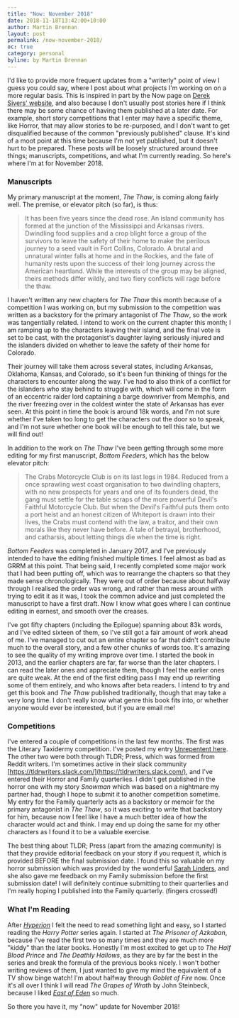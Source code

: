 ```yaml
---
title: "Now: November 2018"
date: 2018-11-18T13:42:00+10:00
author: Martin Brennan
layout: post
permalink: /now-november-2018/
oc: true
category: personal
byline: by Martin Brennan
---
```


I'd like to provide more frequent updates from a "writerly" point of view I guess you could say, where I post about what projects I'm working on on a more regular basis. This is inspired in part by the Now page on [Derek Sivers' website](https://sivers.org/nowff), and also because I don't usually post stories here if I think there may be some chance of having them published at a later date. For example, short story competitions that I enter may have a specific theme, like Horror, that may allow stories to be re-purposed, and I don't want to get disqualified because of the common "previously published" clause. It's kind of a moot point at this time because I'm not yet published, but it doesn't hurt to be prepared. These posts will be loosely structured around three things; manuscripts, competitions, and what I'm currently reading. So here's where I'm at for November 2018.

<!--more-->

### Manuscripts

My primary manuscript at the moment, _The Thaw_, is coming along fairly well. The premise, or elevator pitch (so far), is thus:

> It has been five years since the dead rose. An island community has formed at the junction of the Mississippi and Arkansas rivers. Dwindling food supplies and a crop blight force a group of the survivors to leave the safety of their home to make the perilous journey to a seed vault in Fort Collins, Colorado. A brutal and unnatural winter falls at home and in the Rockies, and the fate of humanity rests upon the success of their long journey across the American heartland. While the interests of the group may be aligned, theirs methods differ wildly, and two fiery conflicts will rage before the thaw.

I haven't written any new chapters for _The Thaw_ this month because of a competition I was working on, but my submission to the competition was written as a backstory for the primary antagonist of _The Thaw_, so the work was tangentially related. I intend to work on the current chapter this month; I am ramping up to the characters leaving their island, and the final vote is set to be cast, with the protagonist's daughter laying seriously injured and the islanders divided on whether to leave the safety of their home for Colorado.

Their journey will take them across several states, including Arkansas, Oklahoma, Kansas, and Colorado, so it's been fun thinking of things for the characters to encounter along the way. I've had to also think of a conflict for the islanders who stay behind to struggle with, which will come in the form of an eccentric raider lord captaining a barge downriver from Memphis, and the river freezing over in the coldest winter the state of Arkansas has ever seen. At this point in time the book is around 18k words, and I'm not sure whether I've taken too long to get the characters out the door so to speak, and I'm not sure whether one book will be enough to tell this tale, but we will find out!

In addition to the work on _The Thaw_ I've been getting through some more editing for my first manuscript, _Bottom Feeders_, which has the below elevator pitch:

> The Crabs Motorcycle Club is on its last legs in 1984. Reduced from a once sprawling west coast organisation to two dwindling chapters, with no new prospects for years and one of its founders dead, the gang must settle for the table scraps of the more powerful Devil's Faithful Motorcycle Club. But when the Devil's Faithful puts them onto a port heist and an honest citizen of Whiteport is drawn into their lives, the Crabs must contend with the law, a traitor, and their own morals like they never have before. A tale of betrayal, brotherhood, and catharsis, about letting things die when the time is right.

_Bottom Feeders_ was completed in January 2017, and I've previously intended to have the editing finished multiple times. I feel almost as bad as GRRM at this point. That being said, I recently completed some major work that I had been putting off, which was to rearrange the chapters so that they made sense chronologically. They were out of order because about halfway through I realised the order was wrong, and rather than mess around with trying to edit it as it was, I took the common advice and just completed the manuscript to have a first draft. Now I know what goes where I can continue editing in earnest, and smooth over the creases.

I've got fifty chapters (including the Epilogue) spanning about 83k words, and I've edited sixteen of them, so I've still got a fair amount of work ahead of me. I've managed to cut out an entire chapter so far that didn't contribute much to the overall story, and a few other chunks of words too. It's amazing to see the quality of my writing improve over time. I started the book in 2013, and the earlier chapters are far, far worse than the later chapters. I can read the later ones and appreciate them, though I feel the earlier ones are quite weak. At the end of the first editing pass I may end up rewriting some of them entirely, and who knows after beta readers. I intend to try and get this book and _The Thaw_ published traditionally, though that may take a very long time. I don't really know what genre this book fits into, or whether anyone would ever be interested, but if you are email me!

### Competitions

I've entered a couple of competitions in the last few months. The first was the Literary Taxidermy competition. I've posted my entry [Unrepentent here](/unrepentant). The other two were both through TLDR; Press, which was formed from Reddit writers. I'm sometimes active in their slack community [https://tldrwriters.slack.com/](https://tldrwriters.slack.com/), and I've entered their Horror and Family quarterlies. I didn't get published in the horror one with my story _Snowman_ which was based on a nightmare my partner had, though I hope to submit it to another competition sometime. My entry for the Family quarterly acts as a backstory or memoir for the primary antagonist in _The Thaw_, so it was exciting to write that backstory for him, because now I feel like I have a much better idea of how the character would act and think. I may end up doing the same for my other characters as I found it to be a valuable exercise.

The best thing about TLDR; Press (apart from the amazing community) is that they provide editorial feedback on your story if you request it, which is provided BEFORE the final submission date. I found this so valuable on my horror submission which was provided by the wonderful [Sarah Linders](https://twitter.com/velocisarah?lang=en), and she also gave me feedback on my Family submission before the first submission date! I will definitely continue submitting to their quarterlies and I'm really hoping I published into the Family quarterly. (fingers crossed!)

### What I'm Reading

After [_Hyperion_](/hyperion) I felt the need to read something light and easy, so I started reading the _Harry Potter_ series again. I started at _The Prisoner of Azkaban_, because I've read the first two so many times and they are much more "kiddy" than the later books. Honestly I'm most excited to get up to _The Half Blood Prince_ and _The Deathly Hallows_, as they are by far the best in the series and break the formula of the previous books nicely. I won't bother writing reviews of them, I just wanted to give my mind the equivalent of a TV show binge watch! I'm about halfway through _Goblet of Fire_ now. Once it's all over I think I will read _The Grapes of Wrath_ by John Steinbeck, because I liked [_East of Eden_](/east-of-eden) so much.

So there you have it, my "now" update for November 2018!